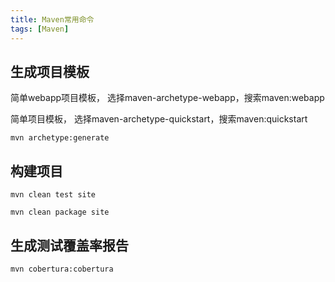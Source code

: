 ```yaml
---
title: Maven常用命令
tags: [Maven]
---
```


## 生成项目模板

简单webapp项目模板， 选择maven-archetype-webapp，搜索maven:webapp

简单项目模板， 选择maven-archetype-quickstart，搜索maven:quickstart

```mvn archetype:generate```

## 构建项目

```
mvn clean test site
```

```
mvn clean package site
```

## 生成测试覆盖率报告

```
mvn cobertura:cobertura
```